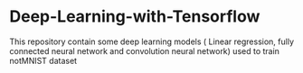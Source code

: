 # Deep-Learning-with-Tensorflow

This repository contain some deep learning models ( Linear regression, fully connected neural network and convolution neural network) used to train notMNIST dataset
